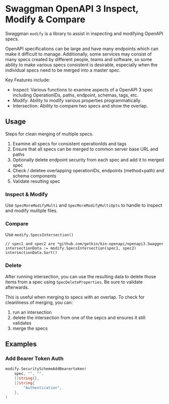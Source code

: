 # Swaggman OpenAPI 3 Inspect, Modify & Compare

Swaggman `modify` is a library to assist in inspecting and modifying OpenAPI specs.

OpenAPI specifications can be large and have many endpoints which can make it difficult to manage. Additionally, some services may consist of many specs created by different people, teams and software, so some ability to make various specs consistent is desirable, especially when the individual specs need to be merged into a master spec.

Key Features include:

* Inspect: Various functions to examine aspects of a OpenAPI 3 spec including OperationIDs, paths, endpoint, schemas, tags, etc.
* Modify: Ability to modify various properties programmatically.
* Intersection: Ability to compare two specs and show the overlap.

## Usage

Steps for clean merging of multiple specs.

1. Examine all specs for consistent operationIds and tags
1. Ensure that all specs can be merged to common server base URL and paths
1. Optionally delete endpoint security from each spec and add it to merged spec
1. Check / deletee overlapping operationIDs, endpoints (method+path) and schema components
1. Validate resulting spec

### Inspect & Modify

Use `SpecMoreModifyMulti` and `SpecMoreModifyMultiOpts` to handle 
to inspect and modify mulitple files. 

### Compare

Use `modify.SpecsIntersection()`

```
// spec1 and spec2 are *github.com/getkin/kin-openapi/openapi3.Swagger
intersectionData := modify.SpecsIntersection(spec1, spec2)
intersectionData.Sort()
```

### Delete

After running intersection, you can use the resulting data to delete those items from a spec using `SpecDeleteProperties`. Be sure to validate afterwards.

This is useful when merging to specs with an overlap. To check for cleanliness of merging, you can:

1. run an intersection
1. delete the intersection from one of the sepcs and ensures it still validates
1. merge the specs


## Examples

### Add Bearer Token Auth

```go
modify.SecuritySchemeAddBearertoken(
    spec, "", "",
    []string{},
    []string{
        "Authentication",
    },
)
```